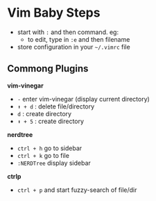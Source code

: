 # Vim Baby Steps
- start with `:` and then command. eg:
  - to edit, type in `:e` and then filename
- store configuration in your `~/.vimrc` file

## Commong Plugins
**vim-vinegar** 
- `-` enter vim-vinegar (display current directory)
- `⬆ + d` : delete file/directory
- `d` : create directory
- `⬆ + 5` : create directory

**nerdtree**
- `ctrl + h` go to sidebar
- `ctrl + k` go to file
- `:NERDTree` display sidebar

**ctrlp**
- `ctrl + p` and start fuzzy-search of file/dir